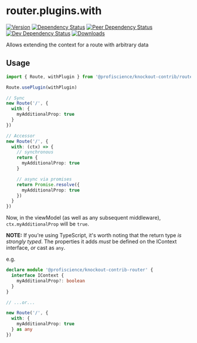# router.plugins.with

[![Version][npm-version-shield]][npm]
[![Dependency Status][david-dm-shield]][david-dm]
[![Peer Dependency Status][david-dm-peer-shield]][david-dm-peer]
[![Dev Dependency Status][david-dm-dev-shield]][david-dm-dev]
[![Downloads][npm-stats-shield]][npm-stats]

[david-dm]: https://david-dm.org/Profiscience/knockout-contrib?path=packages/router.plugins.with
[david-dm-shield]: https://david-dm.org/Profiscience/knockout-contrib/status.svg?path=packages/router.plugins.with
[david-dm-peer]: https://david-dm.org/Profiscience/knockout-contrib?path=packages/router.plugins.with&type=peer
[david-dm-peer-shield]: https://david-dm.org/Profiscience/knockout-contrib/peer-status.svg?path=packages/router.plugins.with
[david-dm-dev]: https://david-dm.org/Profiscience/knockout-contrib?path=packages/router.plugins.with&type=dev
[david-dm-dev-shield]: https://david-dm.org/Profiscience/knockout-contrib/dev-status.svg?path=packages/router.plugins.with
[npm]: https://www.npmjs.com/package/@profiscience/knockout-contrib-router-plugins-with
[npm-version-shield]: https://img.shields.io/npm/v/@profiscience/knockout-contrib-router-plugins-with.svg
[npm-stats]: http://npm-stat.com/charts.html?package=@profiscience/knockout-contrib-router-plugins-with&author=&from=&to=
[npm-stats-shield]: https://img.shields.io/npm/dt/@profiscience/knockout-contrib-router-plugins-with.svg?maxAge=2592000

Allows extending the context for a route with arbitrary data

## Usage

```typescript
import { Route, withPlugin } from '@profiscience/knockout-contrib/router'

Route.usePlugin(withPlugin)

// Sync
new Route('/', {
  with: {
    myAdditionalProp: true
  }
})

// Accessor
new Route('/', {
  with: (ctx) => {
    // synchronous
    return {
      myAdditionalProp: true
    }

    // async via promises
    return Promise.resolve({
      myAdditionalProp: true
    })
  }
})
```

Now, in the viewModel (as well as any subsequent middleware), `ctx.myAdditionalProp` will be `true`.

**NOTE:** If you're using TypeScript, it's worth noting that the return type _is strongly typed_. The properties it adds _must_
be defined on the IContext interface, _or_ cast as `any`.

e.g.

```typescript
declare module '@profiscience/knockout-contrib-router' {
  interface IContext {
    myAdditionalProp?: boolean
  }
}

// ...or...

new Route('/', {
  with: {
    myAdditionalProp: true
  } as any
})
```
